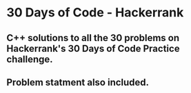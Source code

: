 # 30 Days of Code -  Hackerrank
## C++ solutions to all the 30 problems on Hackerrank's 30 Days of Code Practice challenge.
## Problem statment also included.
